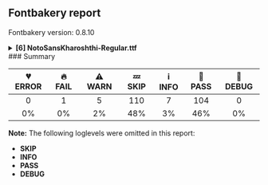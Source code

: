 ## Fontbakery report

Fontbakery version: 0.8.10

<details><summary><b>[6] NotoSansKharoshthi-Regular.ttf</b></summary><div><details><summary>🔥 <b>FAIL:</b> Check that texts shape as per expectation (<a href="https://font-bakery.readthedocs.io/en/stable/fontbakery/profiles/<Section: Shaping Checks>.html#com.google.fonts/check/shaping/regression">com.google.fonts/check/shaping/regression</a>)</summary><div>


* 🔥 **FAIL** qa/shaping_tests/kharoshthi.json: Expected and actual shaping not matching
<div class="shaping">


<style type="text/css">
    @font-face {font-family: "TestFont"; src: url(../../fonts/NotoSansKharoshthi/googlefonts/ttf/NotoSansKharoshthi-Regular.ttf);}
    .tf { font-family: "TestFont"; }
    .shaping pre { font-size: 1.2rem; }
    .shaping li {
        font-size: 1.2rem;
        border-top: 1px solid #ddd;
        padding: 12px;
        margin-top: 12px;
    }
    .shaping-svg {
        height: 100px;
        margin: 10px;
        transform: matrix(1, 0, 0, -1, 0, 0);
    }
</style>

<h4>qa/shaping_tests/kharoshthi.json: Expected and actual shaping not matching</h4>


</div>
<div class="shaping">

<li>Shaping did not match: <span class="tf">𐨀 𐨁𐨀</span> (fontdiff-und-Khar_diffenator.html)</li>


<pre>Expected: A_khar=3+589|I_diagonal_short=1@393,-190+0|uni25CC=1+594|space=1+260|A_khar=0+589</pre>



<pre>Got     : A_khar=3+589|I_khar=1+0|space=1+260|A_khar=0+589</pre>


Got: <svg class="shaping-svg" xmlns="http://www.w3.org/2000/svg" viewBox="0 0 1438 2370" transform="matrix(1 0 0 -1 0 0)">
<path d="M368.0,-15.0L289.0,7.0Q307.0,42.0 330.5,96.5Q354.0,151.0 377.0,216.0Q400.0,281.0 415.0,348.0Q430.0,415.0 430.0,474.0Q430.0,522.0 417.0,560.0Q404.0,598.0 374.5,620.0Q345.0,642.0 294.0,642.0Q234.0,642.0 203.0,611.5Q172.0,581.0 172.0,539.0Q172.0,514.0 184.0,486.0Q196.0,458.0 221.0,432.0L158.0,380.0Q122.0,416.0 105.0,456.0Q88.0,496.0 88.0,536.0Q88.0,584.0 112.0,625.0Q136.0,666.0 182.0,691.0Q228.0,716.0 294.0,716.0Q378.0,716.0 426.5,684.5Q475.0,653.0 495.5,599.5Q516.0,546.0 516.0,478.0Q516.0,416.0 501.5,349.0Q487.0,282.0 464.5,216.0Q442.0,150.0 416.5,91.0Q391.0,32.0 368.0,-15.0Z"  transform="translate(0, 801)"/>
<path d="M-208.0,381.0Q-185.0,455.0 -164.0,532.0Q-143.0,609.0 -125.0,680.0Q-107.0,751.0 -96.0,806.0L-56.0,794.0L-87.0,639.0Q-101.0,569.0 -119.0,499.0Q-137.0,429.0 -156.0,362.0L-208.0,381.0Z"  transform="translate(589, 801)"/>
<path d=""  transform="translate(589, 801)"/>
<path d="M368.0,-15.0L289.0,7.0Q307.0,42.0 330.5,96.5Q354.0,151.0 377.0,216.0Q400.0,281.0 415.0,348.0Q430.0,415.0 430.0,474.0Q430.0,522.0 417.0,560.0Q404.0,598.0 374.5,620.0Q345.0,642.0 294.0,642.0Q234.0,642.0 203.0,611.5Q172.0,581.0 172.0,539.0Q172.0,514.0 184.0,486.0Q196.0,458.0 221.0,432.0L158.0,380.0Q122.0,416.0 105.0,456.0Q88.0,496.0 88.0,536.0Q88.0,584.0 112.0,625.0Q136.0,666.0 182.0,691.0Q228.0,716.0 294.0,716.0Q378.0,716.0 426.5,684.5Q475.0,653.0 495.5,599.5Q516.0,546.0 516.0,478.0Q516.0,416.0 501.5,349.0Q487.0,282.0 464.5,216.0Q442.0,150.0 416.5,91.0Q391.0,32.0 368.0,-15.0Z"  transform="translate(849, 801)"/>
</svg>
 Expected: <svg class="shaping-svg" xmlns="http://www.w3.org/2000/svg" viewBox="0 0 2032 2370" transform="matrix(1 0 0 -1 0 0)">
<path d="M368.0,-15.0L289.0,7.0Q307.0,42.0 330.5,96.5Q354.0,151.0 377.0,216.0Q400.0,281.0 415.0,348.0Q430.0,415.0 430.0,474.0Q430.0,522.0 417.0,560.0Q404.0,598.0 374.5,620.0Q345.0,642.0 294.0,642.0Q234.0,642.0 203.0,611.5Q172.0,581.0 172.0,539.0Q172.0,514.0 184.0,486.0Q196.0,458.0 221.0,432.0L158.0,380.0Q122.0,416.0 105.0,456.0Q88.0,496.0 88.0,536.0Q88.0,584.0 112.0,625.0Q136.0,666.0 182.0,691.0Q228.0,716.0 294.0,716.0Q378.0,716.0 426.5,684.5Q475.0,653.0 495.5,599.5Q516.0,546.0 516.0,478.0Q516.0,416.0 501.5,349.0Q487.0,282.0 464.5,216.0Q442.0,150.0 416.5,91.0Q391.0,32.0 368.0,-15.0Z"  transform="translate(0, 801)"/>
<path d="M-212.0,176.0L-267.0,199.0Q-244.0,264.0 -219.5,343.5Q-195.0,423.0 -171.5,506.5Q-148.0,590.0 -128.0,668.0Q-108.0,746.0 -96.0,806.0L-56.0,794.0L-86.0,639.0Q-104.0,558.0 -125.5,475.5Q-147.0,393.0 -169.0,316.5Q-191.0,240.0 -212.0,176.0Z"  transform="translate(982, 611)"/>
<path d="M323.0,514.0Q323.0,487.0 297.0,487.0Q271.0,487.0 271.0,514.0Q271.0,540.0 297.0,540.0Q323.0,540.0 323.0,514.0ZM408.0,496.0Q408.0,470.0 383.0,470.0Q355.0,470.0 355.0,496.0Q355.0,523.0 383.0,523.0Q408.0,523.0 408.0,496.0ZM239.0,496.0Q239.0,470.0 212.0,470.0Q186.0,470.0 186.0,496.0Q186.0,523.0 212.0,523.0Q239.0,523.0 239.0,496.0ZM480.0,448.0Q480.0,422.0 455.0,422.0Q428.0,422.0 428.0,448.0Q428.0,475.0 455.0,475.0Q480.0,475.0 480.0,448.0ZM167.0,448.0Q167.0,422.0 140.0,422.0Q114.0,422.0 114.0,447.0Q114.0,475.0 140.0,475.0Q167.0,475.0 167.0,448.0ZM529.0,376.0Q529.0,349.0 502.0,349.0Q476.0,349.0 476.0,376.0Q476.0,402.0 503.0,402.0Q529.0,402.0 529.0,376.0ZM118.0,376.0Q118.0,349.0 93.0,349.0Q65.0,349.0 65.0,376.0Q65.0,402.0 92.0,402.0Q118.0,402.0 118.0,376.0ZM546.0,291.0Q546.0,265.0 521.0,265.0Q494.0,265.0 494.0,291.0Q494.0,317.0 521.0,317.0Q546.0,317.0 546.0,291.0ZM101.0,291.0Q101.0,265.0 75.0,265.0Q48.0,265.0 48.0,291.0Q48.0,317.0 75.0,317.0Q101.0,317.0 101.0,291.0ZM529.0,206.0Q529.0,180.0 502.0,180.0Q476.0,180.0 476.0,206.0Q476.0,233.0 502.0,233.0Q529.0,233.0 529.0,206.0ZM118.0,206.0Q118.0,180.0 92.0,180.0Q65.0,180.0 65.0,206.0Q65.0,233.0 92.0,233.0Q118.0,233.0 118.0,206.0ZM480.0,133.0Q480.0,107.0 455.0,107.0Q428.0,107.0 428.0,133.0Q428.0,160.0 455.0,160.0Q480.0,160.0 480.0,133.0ZM167.0,133.0Q167.0,107.0 140.0,107.0Q114.0,107.0 114.0,133.0Q114.0,160.0 140.0,160.0Q167.0,160.0 167.0,133.0ZM408.0,85.0Q408.0,60.0 383.0,60.0Q355.0,60.0 355.0,85.0Q355.0,112.0 383.0,112.0Q408.0,112.0 408.0,85.0ZM239.0,87.0Q239.0,60.0 212.0,60.0Q186.0,60.0 186.0,85.0Q186.0,112.0 212.0,112.0Q239.0,112.0 239.0,87.0ZM323.0,69.0Q323.0,42.0 297.0,42.0Q271.0,42.0 271.0,69.0Q271.0,95.0 297.0,95.0Q323.0,95.0 323.0,69.0Z"  transform="translate(589, 801)"/>
<path d=""  transform="translate(1183, 801)"/>
<path d="M368.0,-15.0L289.0,7.0Q307.0,42.0 330.5,96.5Q354.0,151.0 377.0,216.0Q400.0,281.0 415.0,348.0Q430.0,415.0 430.0,474.0Q430.0,522.0 417.0,560.0Q404.0,598.0 374.5,620.0Q345.0,642.0 294.0,642.0Q234.0,642.0 203.0,611.5Q172.0,581.0 172.0,539.0Q172.0,514.0 184.0,486.0Q196.0,458.0 221.0,432.0L158.0,380.0Q122.0,416.0 105.0,456.0Q88.0,496.0 88.0,536.0Q88.0,584.0 112.0,625.0Q136.0,666.0 182.0,691.0Q228.0,716.0 294.0,716.0Q378.0,716.0 426.5,684.5Q475.0,653.0 495.5,599.5Q516.0,546.0 516.0,478.0Q516.0,416.0 501.5,349.0Q487.0,282.0 464.5,216.0Q442.0,150.0 416.5,91.0Q391.0,32.0 368.0,-15.0Z"  transform="translate(1443, 801)"/>
</svg>


</div> [code: shaping-regression]
</div></details><details><summary>⚠ <b>WARN:</b> Ensure fonts have ScriptLangTags declared on the 'meta' table. (<a href="https://font-bakery.readthedocs.io/en/stable/fontbakery/profiles/googlefonts.html#com.google.fonts/check/meta/script_lang_tags">com.google.fonts/check/meta/script_lang_tags</a>)</summary><div>


* ⚠ **WARN** This font file does not have a 'meta' table. [code: lacks-meta-table]
</div></details><details><summary>⚠ <b>WARN:</b> Check font contains no unreachable glyphs (<a href="https://font-bakery.readthedocs.io/en/stable/fontbakery/profiles/universal.html#com.google.fonts/check/unreachable_glyphs">com.google.fonts/check/unreachable_glyphs</a>)</summary><div>


* ⚠ **WARN** The following glyphs could not be reached by codepoint or substitution rules:

	- nbspace
 [code: unreachable-glyphs]
</div></details><details><summary>⚠ <b>WARN:</b> Check if each glyph has the recommended amount of contours. (<a href="https://font-bakery.readthedocs.io/en/stable/fontbakery/profiles/universal.html#com.google.fonts/check/contour_count">com.google.fonts/check/contour_count</a>)</summary><div>


* ⚠ **WARN** This check inspects the glyph outlines and detects the total number of contours in each of them. The expected values are infered from the typical ammounts of contours observed in a large collection of reference font families. The divergences listed below may simply indicate a significantly different design on some of your glyphs. On the other hand, some of these may flag actual bugs in the font such as glyphs mapped to an incorrect codepoint. Please consider reviewing the design and codepoint assignment of these to make sure they are correct.

The following glyphs do not have the recommended number of contours:

	- Glyph name: aogonek	Contours detected: 3	Expected: 2

	- Glyph name: uogonek	Contours detected: 2	Expected: 1

	- Glyph name: aogonek	Contours detected: 3	Expected: 2 

	- And Glyph name: uogonek	Contours detected: 2	Expected: 1
 [code: contour-count]
</div></details><details><summary>⚠ <b>WARN:</b> Are any segments inordinately short? (<a href="https://font-bakery.readthedocs.io/en/stable/fontbakery/profiles/<Section: Outline Correctness Checks>.html#com.google.fonts/check/outline_short_segments">com.google.fonts/check/outline_short_segments</a>)</summary><div>


* ⚠ **WARN** The following glyphs have segments which seem very short:

	* two (U+0032) contains a short segment L<<159.0,84.0>--<159.0,80.0>>

	* at (U+0040) contains a short segment B<<613.0,293.0>-<612.0,275.0>-<612.0,267.5>>

	* at (U+0040) contains a short segment B<<612.0,267.5>-<612.0,260.0>-<612.0,257.0>>

	* M (U+004D) contains a short segment L<<177.0,626.0>--<173.0,626.0>>

	* M (U+004D) contains a short segment L<<450.0,129.0>--<454.0,129.0>>

	* N (U+004E) contains a short segment L<<176.0,593.0>--<172.0,593.0>>

	* N (U+004E) contains a short segment L<<582.0,123.0>--<586.0,123.0>>

	* Q (U+0051) contains a short segment B<<416.0,-9.0>-<410.0,-9.0>-<403.5,-9.5>>

	* Q (U+0051) contains a short segment B<<403.5,-9.5>-<397.0,-10.0>-<391.0,-10.0>>

	* W (U+0057) contains a short segment B<<468.0,577.5>-<463.0,600.0>-<461.0,609.0>> 

	* And 67 more.

Use -F or --full-lists to disable shortening of long lists. [code: found-short-segments]
</div></details><details><summary>⚠ <b>WARN:</b> Do outlines contain any jaggy segments? (<a href="https://font-bakery.readthedocs.io/en/stable/fontbakery/profiles/<Section: Outline Correctness Checks>.html#com.google.fonts/check/outline_jaggy_segments">com.google.fonts/check/outline_jaggy_segments</a>)</summary><div>


* ⚠ **WARN** The following glyphs have jaggy segments:

	* Pha_khar (U+10A25): B<<473.5,403.5>-<424.0,447.0>-<320.0,463.0>>/L<<320.0,463.0>--<320.0,463.0>> = 8.746162262555211 [code: found-jaggy-segments]
</div></details><br></div></details>
### Summary

| 💔 ERROR | 🔥 FAIL | ⚠ WARN | 💤 SKIP | ℹ INFO | 🍞 PASS | 🔎 DEBUG |
|:-----:|:----:|:----:|:----:|:----:|:----:|:----:|
| 0 | 1 | 5 | 110 | 7 | 104 | 0 |
| 0% | 0% | 2% | 48% | 3% | 46% | 0% |

**Note:** The following loglevels were omitted in this report:
* **SKIP**
* **INFO**
* **PASS**
* **DEBUG**
